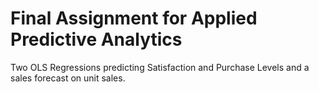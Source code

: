 # Final Assignment for Applied Predictive Analytics

Two OLS Regressions predicting Satisfaction and Purchase Levels and a sales forecast on unit sales.